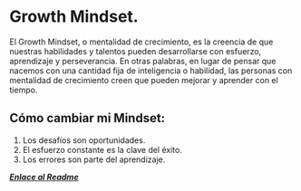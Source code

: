 # Growth Mindset.

El Growth Mindset, o mentalidad de crecimiento, es la creencia de que nuestras habilidades y 
talentos pueden desarrollarse con esfuerzo, aprendizaje y perseverancia. En otras palabras, en 
lugar de pensar que nacemos con una cantidad fija de inteligencia o habilidad, las personas 
con mentalidad de crecimiento creen que pueden mejorar y aprender con el tiempo.

## Cómo cambiar mi Mindset:

1. Los desafíos son oportunidades.
2. El esfuerzo constante es la clave del éxito.
3. Los errores son parte del aprendizaje.

[***Enlace al Readme***](./README.md)
